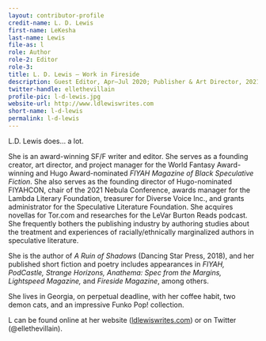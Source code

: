 ```yaml
---
layout: contributor-profile
credit-name: L. D. Lewis
first-name: LeKesha
last-name: Lewis
file-as: l
role: Author
role-2: Editor
role-3:
title: L. D. Lewis — Work in Fireside
description: Guest Editor, Apr–Jul 2020; Publisher & Art Director, 2021–2022
twitter-handle: ellethevillain
profile-pic: l-d-lewis.jpg
website-url: http://www.ldlewiswrites.com
short-name: l-d-lewis
permalink: l-d-lewis
---
```

L.D. Lewis does… a lot.

She is an award-winning SF/F writer and editor. She serves as a founding creator, art director, and project manager for the World Fantasy Award-winning and Hugo Award-nominated _FIYAH Magazine of Black Speculative Fiction_. She also serves as the founding director of Hugo-nominated FIYAHCON, chair of the 2021 Nebula Conference, awards manager for the Lambda Literary Foundation, treasurer for Diverse Voice Inc., and grants administrator for the Speculative Literature Foundation. She acquires novellas for Tor.com and researches for the LeVar Burton Reads podcast. She frequently bothers the publishing industry by authoring studies about the treatment and experiences of racially/ethnically marginalized authors in speculative literature.

She is the author of _A Ruin of Shadows_ (Dancing Star Press, 2018), and her published short fiction and poetry includes appearances in _FIYAH, PodCastle, Strange Horizons, Anathema: Spec from the Margins, Lightspeed Magazine,_ and _Fireside Magazine_, among others.

She lives in Georgia, on perpetual deadline, with her coffee habit, two demon cats, and an impressive Funko Pop! collection.

L can be found online at her website ([ldlewiswrites.com](http://www.ldlewiswrites.com)) or on Twitter (@ellethevillain).
